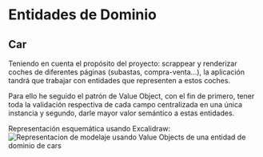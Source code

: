 # Entidades de Dominio

## Car

Teniendo en cuenta el propósito del proyecto: scrappear y renderizar coches de diferentes páginas (subastas, compra-venta...), la aplicación tandrá que trabajar con entidades que representen a estos coches.

Para ello he seguido el patrón de Value Object, con el fin de primero, tener toda la validación respectiva de cada
campo centralizada en una única instancia y segundo, darle mayor valor semántico a estas entidades.

Representación esquemática usando Excalidraw:
![Representacion de modelaje usando Value Objects de una entidad de dominio de cars](../../../excalidraw/CarDomainVO.png)
